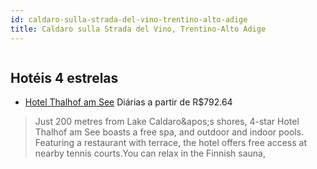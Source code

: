 ```yaml
---
id: caldaro-sulla-strada-del-vino-trentino-alto-adige
title: Caldaro sulla Strada del Vino, Trentino-Alto Adige
---
```


<center><img src="https://assets.cosmos-data.com/1/0000bcb50b1786a980a30d5660787550/605771.jpg" alt="" /></center>


## Hotéis 4 estrelas

-    [Hotel Thalhof am See](https://www.hurb.com/hoteis/caldaro-sulla-strada-del-vino/hotel-thalhof-am-see-JNP-JP912403?cmp=18055) Diárias a partir de R$792.64
   > Just 200 metres from Lake Caldaro&amp;apos;s shores, 4-star Hotel Thalhof am See boasts a free spa, and outdoor and indoor pools. Featuring a restaurant with terrace, the hotel offers free access at nearby tennis courts.You can relax in the Finnish sauna,
